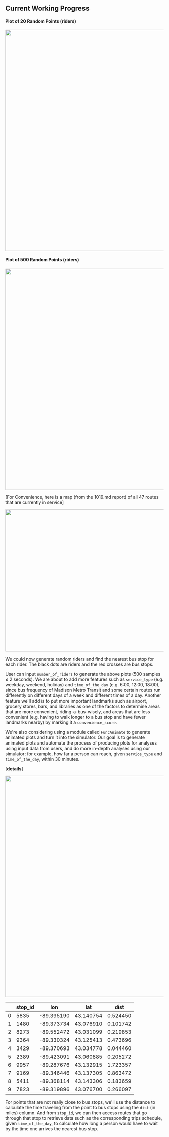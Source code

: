## Current Working Progress

#### Plot of 20 Random Points (riders)
<center><img src="https://i.imgur.com/RxN2bWx.png" align="center" width="700"></center>

#### Plot of 500 Random Points (riders)
<center><img src="https://i.imgur.com/pe1ja98.jpg" align="center" width="700"></center>


[For Convenience, here is a map (from the 1019.md report) of all 47 routes that are currently in service]
<center><img src="https://i.imgur.com/VVtHTYF.png" align="center" width="700" height="450"></center>

We could now generate random riders and find the nearest bus stop for each rider. The black dots are riders and the red crosses are bus stops. 

User can input `number_of_riders` to generate the above plots (500 samples ≤ 2 seconds). We are about to add more features such as `service_type` (e.g. weekday, weekend, holiday) and `time_of_the_day` (e.g. 6:00, 12:00, 18:00), since bus frequency of Madison Metro Transit and some certain routes run differently on different days of a week and different times of a day. Another feature we'll add is to put more important landmarks such as airport, grocery stores, bars, and libraries as one of the factors to determine areas that are more convenient, riding-a-bus-wisely, and areas that are less convenient (e.g. having to walk longer to a bus stop and have fewer landmarks nearby) by marking it a `convenience_score`.

We're also considering using a module called `FuncAnimate` to generate animated plots and turn it into the simulator. Our goal is to generate animated plots and automate the process of producing plots for analyses using input data from users, and do more in-depth analyses using our simulator; for example, how far a person can reach, given `service_type` and `time_of_the_day`, within 30 minutes. 

[**details**]

<center><img src="https://i.imgur.com/fHRkP8B.png" align="center" width="700"></center>


|	|stop_id|	 lon   |     lat     |   dist   |
|---|-------|----------|-------------|----------|
|0	|5835	|-89.395190|	43.140754|	0.524450|
|1	|1480	|-89.373734|	43.076910|	0.101742|
|2	|8273	|-89.552472|	43.031099|	0.219853|
|3	|9364	|-89.330324|	43.125413|	0.473696|
|4	|3429	|-89.370693|	43.034778|	0.044460|
|5	|2389	|-89.423091|	43.060885|	0.205272|
|6	|9957	|-89.287676|	43.132915|	1.723357|
|7	|9169	|-89.346446|	43.137305|	0.863472|
|8	|5411	|-89.368114|	43.143306|	0.183659|
|9	|7823	|-89.319896|	43.076700|	0.266097|

For points that are not really close to bus stops, we'll use the distance to calculate the time traveling from the point to bus stops using the `dist` (in miles) column. And from `stop_id`, we can then access routes that go through that stop to retrieve data such as the corresponding trips schedule, given `time_of_the_day`, to calculate how long a person would have to wait by the time one arrives the nearest bus stop.





